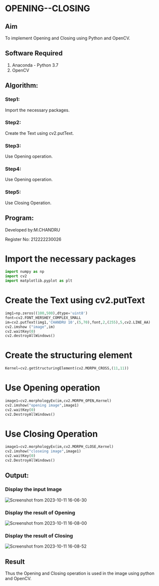 # OPENING--CLOSING
## Aim
To implement Opening and Closing using Python and OpenCV.

## Software Required
1. Anaconda - Python 3.7
2. OpenCV
## Algorithm:
### Step1:
Import the necessary packages.
### Step2:
Create the Text using cv2.putText.
### Step3:
Use Opening operation.
### Step4:
Use Opening operation.
### Step5:
Use Closing Operation.
## Program:

Developed by:M.CHANDRU

Register No: 212222230026

# Import the necessary packages
```python
import numpy as np
import cv2
import matplotlib.pyplot as plt
```
# Create the Text using cv2.putText
```python
img1=np.zeros((100,500),dtype='uint8')
font=cv2.FONT_HERSHEY_COMPLEX_SMALL
im=cv2.putText(img1,'CHANDRU 10',(5,70),font,2,(255),5,cv2.LINE_AA)
cv2.imshow ("image",im)
cv2.waitKey(0)
cv2.destroyAllWindows()
```
# Create the structuring element
```python
Kernel=cv2.getStructuringElement(cv2.MORPH_CROSS,(11,11))
```
# Use Opening operation
```python
image1=cv2.morphologyEx(im,cv2.MORPH_OPEN,Kernel)
cv2.imshow("opening image",image1)
cv2.waitKey(0)
cv2.DestroyAllWindows()
```
# Use Closing Operation
```python
image1=cv2.morphologyEx(im,cv2.MORPH_CLOSE,Kernel)
cv2.imshow("closeing image",image1)
cv2.waitKey(0)
cv2.DestroyAllWindows()
```
## Output:

### Display the input Image
![Screenshot from 2023-10-11 16-06-30](https://github.com/chandrumathiyazhagan/OPENING--CLOSING/assets/119393023/df7aa885-7e79-4629-a04a-255a0952e1c8)

### Display the result of Opening
![Screenshot from 2023-10-11 16-08-00](https://github.com/chandrumathiyazhagan/OPENING--CLOSING/assets/119393023/36bfba35-bca8-4913-a228-492c9ae4c939)
### Display the result of Closing
![Screenshot from 2023-10-11 16-08-52](https://github.com/chandrumathiyazhagan/OPENING--CLOSING/assets/119393023/9de2ed45-9841-434e-b686-605e186ac7d7)

## Result
Thus the Opening and Closing operation is used in the image using python and OpenCV.
